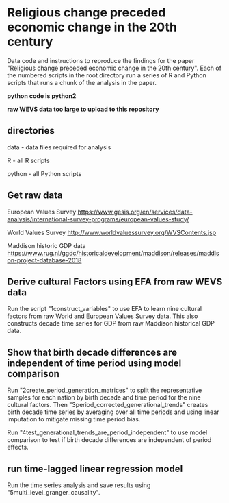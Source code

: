 # Religious change preceded economic change in the 20th century
Data code and instructions to reproduce the findings for the paper "Religious change preceded economic change in the 20th century". Each of the numbered scripts in the root directory run a series of R and Python scripts that runs a chunk of the analysis in the paper.

**python code is python2**

**raw WEVS data too large to upload to this repository**

## directories
data - data files required for analysis

R - all R scripts

python - all Python scripts

## Get raw data
European Values Survey https://www.gesis.org/en/services/data-analysis/international-survey-programs/european-values-study/

World Values Survey http://www.worldvaluessurvey.org/WVSContents.jsp

Maddison historic GDP data  https://www.rug.nl/ggdc/historicaldevelopment/maddison/releases/maddison-project-database-2018

## Derive cultural Factors using EFA from raw WEVS data 

Run the script "1construct_variables" to use EFA to learn nine cultural factors from raw World and European Values Survey data. This also constructs decade time series for GDP from raw Maddison historical GDP data. 

## Show that birth decade differences are independent of time period using model comparison

Run "2create_period_generation_matrices" to split the representative samples for each nation by birth decade and time period for the nine cultural factors. Then "3period_corrected_generational_trends" creates birth decade time series by averaging over all time periods and using linear imputation to mitigate missing time period bias. 

Run "4test_generational_trends_are_period_independent" to use model comparison to test if birth decade differences are independent of period effects.

## run time-lagged linear regression model

Run the time series analysis and save results using "5multi_level_granger_causality".

